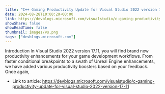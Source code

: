 ```yaml
---
title: "C++ Gaming Productivity Update for Visual Studio 2022 version 17.11"
date: 2024-08-28T10:00:20+00:00
link: https://devblogs.microsoft.com/visualstudio/c-gaming-productivity-update-for-visual-studio-2022-version-17-11
showShare: false
showReadTime: false
thumbnail: images/vs.png
tags: ["devblogs.microsoft.com"]
---
```

Introduction In Visual Studio 2022 version 17.11, you will find brand new productivity enhancements for your game development workflows. From faster conditional breakpoints to a swath of Unreal Engine enhancements, we have added various productivity boosters based on your feedback. Once again,

- Link to article: https://devblogs.microsoft.com/visualstudio/c-gaming-productivity-update-for-visual-studio-2022-version-17-11